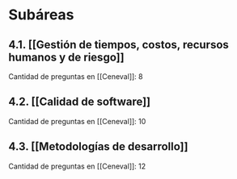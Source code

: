 # Subáreas
## 4.1. [[Gestión de tiempos, costos, recursos humanos y de riesgo]]
Cantidad de preguntas en [[Ceneval]]: 8

## 4.2. [[Calidad de software]]
Cantidad de preguntas en [[Ceneval]]: 10

## 4.3. [[Metodologías de desarrollo]]
Cantidad de preguntas en [[Ceneval]]: 12